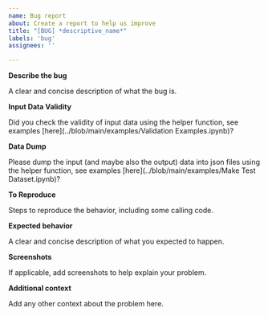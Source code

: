 ```yaml
---
name: Bug report
about: Create a report to help us improve
title: "[BUG] *descriptive_name*"
labels: 'bug'
assignees: ''

---
```


**Describe the bug**

A clear and concise description of what the bug is.

**Input Data Validity**

Did you check the validity of input data using the helper function, see examples
[here](../blob/main/examples/Validation Examples.ipynb)?

**Data Dump**

Please dump the input (and maybe also the output) data into json files using the helper function, see examples
[here](../blob/main/examples/Make Test Dataset.ipynb)?

**To Reproduce**

Steps to reproduce the behavior, including some calling code.


**Expected behavior**

A clear and concise description of what you expected to happen.

**Screenshots**

If applicable, add screenshots to help explain your problem.

**Additional context**

Add any other context about the problem here.

